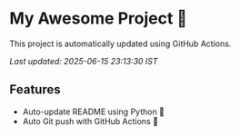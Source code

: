 # My Awesome Project 🚀

This project is automatically updated using GitHub Actions.

_Last updated: 2025-06-15 23:13:30 IST_

## Features
- Auto-update README using Python 🐍
- Auto Git push with GitHub Actions 🤖
